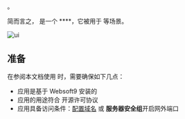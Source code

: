 # 

。  

简而言之，[]() 是一个 ****，它被用于  等场景。   


![ui](https://libs.websoft9.com/Websoft9/DocsPicture/en/codeserver/codeserver-consolegui-websoft9.png)


## 准备

在参阅本文档使用  时，需要确保如下几点：

- 应用是基于 Websoft9 安装的
- 应用的用途符合 [](license_url) 开源许可协议
- 应用具备访问条件：[配置域名](./guide/appsetdomain) 或 **服务器安全组**开启网外端口